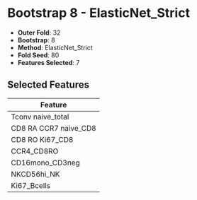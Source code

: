 # Bootstrap 8 - ElasticNet_Strict

- **Outer Fold**: 32
- **Bootstrap**: 8
- **Method**: ElasticNet_Strict
- **Fold Seed**: 80
- **Features Selected**: 7

## Selected Features

| Feature |
|---------|
| Tconv naive_total |
| CD8 RA CCR7 naive_CD8 |
| CD8 RO Ki67_CD8 |
| CCR4_CD8RO |
| CD16mono_CD3neg |
| NKCD56hi_NK |
| Ki67_Bcells |

